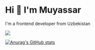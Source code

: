 # Hi 👋 I'm Muyassar
I'm a frontend developer from Uzbekistan

<img src="https://iconscout.com/lottie-animation/female-programmer-developed-website-6369146"  />

[![Anurag's GitHub stats](https://github-readme-stats.vercel.app/api?username=muyassard)](https://github.com/anuraghazra/github-readme-stats)
